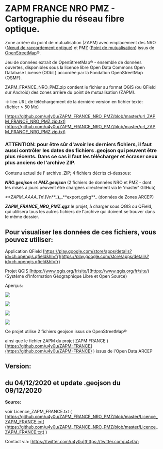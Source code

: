 # ZAPM FRANCE NRO PMZ - Cartographie du réseau fibre optique.

Zone arrière du point de mutualisation (ZAPM) avec emplacement des NRO ([Nœud de raccordement optique](https://fr.wikipedia.org/wiki/N%C5%93ud_de_raccordement_optique)) et PMZ ([Point de mutualisation](https://fr.wikipedia.org/wiki/Point_de_mutualisation)) issus de [OpenStreetMap](https://fr.wikipedia.org/wiki/OpenStreetMap)®.

Jeu de données extrait de OpenStreetMap® - ensemble de données ouvertes, disponibles sous la licence libre Open Data Commons Open Database License (ODbL) accordée par la Fondation OpenStreetMap (OSMF).

ZAPM\_FRANCE\_NRO\_PMZ.zip contient le fichier au format QGIS (ou QField sur Android) des zones arrière du point de mutualisation (ZAPM).

\-> lien URL de téléchargement de la dernière version en fichier texte: (fichier > 50 Mo)

[https://github.com/u4y0u/ZAPM_FRANCE_NRO_PMZ/blob/master/url_ZAPM_FRANCE_NRO_PMZ.zip.txt](https://github.com/u4y0u/ZAPM_FRANCE_NRO_PMZ/blob/master/url_ZAPM_FRANCE_NRO_PMZ.zip.txt)

### **ATTENTION:** pour être sûr d'avoir les derniers fichiers, il faut aussi contrôler les dates des fichiers .geojson qui peuvent être plus récents. Dans ce cas il faut les télécharger et écraser ceux plus anciens de l'archive ZIP.

Contenu actuel de l' archive .ZIP; 4 fichiers décrits ci-dessous:

_**NRO.geojson**_ et _**PMZ.geojson**_ (2 fichiers de données NRO et PMZ - dont les mises à jours peuvent être chargées directement via le 'master' GitHub)

_\*\*ZAPM\_AAAA\_Tn\\_(Vn**\_**)\_**\_**export.gpkg\*\*\_ (données de Zones ARCEP)

_**ZAPM\_FRANCE\_NRO\_PMZ.qgz**_ le projet, à charger sous QGIS ou QField, qui utilisera tous les autres fichiers de l'archive qui doivent se trouver dans le même dossier.

## **Pour visualiser les données de ces fichiers, vous pouvez utiliser:**

Application QField [https://play.google.com/store/apps/details?id=ch.opengis.qfield&hl=fr](https://play.google.com/store/apps/details?id=ch.opengis.qfield&hl=fr)

Projet QGIS [https://www.qgis.org/fr/site/](https://www.qgis.org/fr/site/) (Système d'Information Géographique Libre et Open Source)

Aperçus:

![](https://user-images.githubusercontent.com/54479065/90338091-5f727f00-dfe7-11ea-9a2f-c5e7d17cf2ca.png)

![](https://user-images.githubusercontent.com/54479065/92507331-16d56c80-f207-11ea-9ddf-fae7d9975d8f.png)

![](https://user-images.githubusercontent.com/54479065/92507384-31a7e100-f207-11ea-87b3-8ef282117242.png)

![](https://user-images.githubusercontent.com/54479065/92507438-46847480-f207-11ea-9def-00de9307ffa5.png)

Ce projet utilise 2 fichiers geojson issus de OpenStreetMap®

ainsi que le fichier ZAPM du projet ZAPM FRANCE ( [https://github.com/u4y0u/ZAPM-FRANCE](https://github.com/u4y0u/ZAPM-FRANCE) ) issus de l'Open Data ARCEP

## Version:

## **du 04/12/2020 et update .geojson du 09/12/2020**

**Source:**

voir Licence\_ZAPM\_FRANCE.txt ( [https://github.com/u4y0u/ZAPM_FRANCE_NRO_PMZ/blob/master/Licence_ZAPM_FRANCE.txt](https://github.com/u4y0u/ZAPM_FRANCE_NRO_PMZ/blob/master/Licence_ZAPM_FRANCE.txt) )

Contact via: [https://twitter.com/u4y0u](https://twitter.com/u4y0u)
